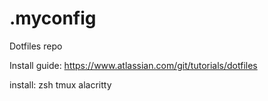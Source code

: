 # .myconfig
Dotfiles repo

Install guide:
https://www.atlassian.com/git/tutorials/dotfiles

install:
zsh tmux alacritty 
